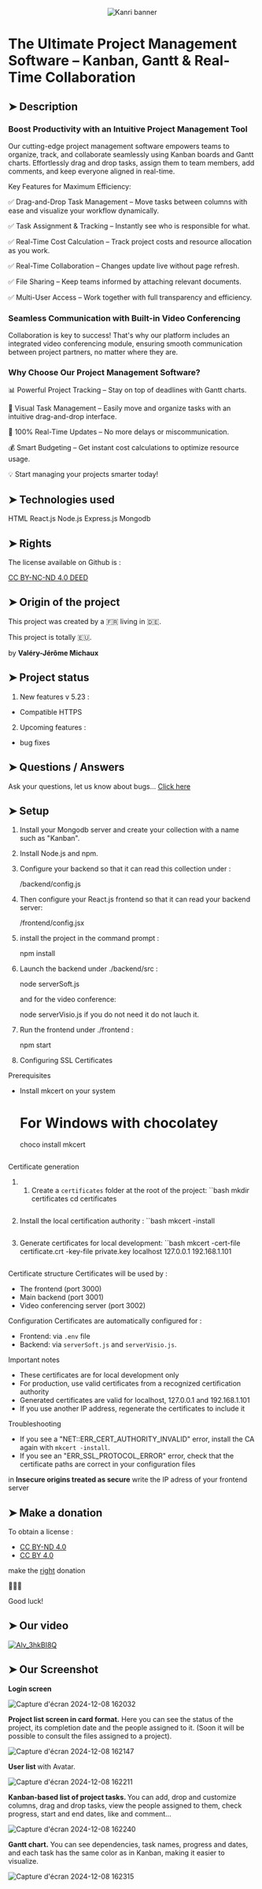 <p align="center">
<img src="https://github.com/user-attachments/assets/bc12afbd-acd1-4e97-b061-561dbe88599a" alt="Kanri banner" />
</p>

# The Ultimate Project Management Software – Kanban, Gantt & Real-Time Collaboration

## ➤ Description

<h3>Boost Productivity with an Intuitive Project Management Tool</h3>

Our cutting-edge project management software empowers teams to organize, track, and collaborate seamlessly using Kanban boards and Gantt charts. Effortlessly drag and drop tasks, assign them to team members, add comments, and keep everyone aligned in real-time.

Key Features for Maximum Efficiency:

✅ Drag-and-Drop Task Management – Move tasks between columns with ease and visualize your workflow dynamically.

✅ Task Assignment & Tracking – Instantly see who is responsible for what.

✅ Real-Time Cost Calculation – Track project costs and resource allocation as you work.

✅ Real-Time Collaboration – Changes update live without page refresh.

✅ File Sharing – Keep teams informed by attaching relevant documents.

✅ Multi-User Access – Work together with full transparency and efficiency.


<h3>Seamless Communication with Built-in Video Conferencing</h3>
Collaboration is key to success! That's why our platform includes an integrated video conferencing module, ensuring smooth communication between project partners, no matter where they are.

<h3>Why Choose Our Project Management Software?</h3>

📊 Powerful Project Tracking – Stay on top of deadlines with Gantt charts.

🎯 Visual Task Management – Easily move and organize tasks with an intuitive drag-and-drop interface.

🔄 100% Real-Time Updates – No more delays or miscommunication.

💰 Smart Budgeting – Get instant cost calculations to optimize resource usage.

💡 Start managing your projects smarter today!

## ➤ Technologies used

HTML
React.js
Node.js
Express.js
Mongodb

## ➤ Rights

The license available on Github is : 

[CC BY-NC-ND 4.0 DEED](https://creativecommons.org/licenses/by-nc-nd/4.0/legalcode.en)

## ➤ Origin of the project
This project was created by a 🇫🇷 living in 🇩🇪.   

This project is totally 🇪🇺. 

by <b>Valéry-Jérôme Michaux</b>

## ➤ Project status

1. New features v 5.23 :
- Compatible HTTPS

2. Upcoming features :
- bug fixes

## ➤ Questions / Answers

Ask your questions, let us know about bugs...
[Click here](https://github.com/Michaux-Technology/Geco-Kanban/discussions)

## ➤ Setup

1. Install your Mongodb server and create your collection with a name such as "Kanban". 

2. Install Node.js and npm.

3. Configure your backend so that it can read this collection under : 

   /backend/config.js

4. Then configure your React.js frontend so that it can read your backend server: 

   /frontend/config.jsx

5. install the project in the command prompt :

   npm install

6. Launch the backend under ./backend/src : 

   node serverSoft.js

   and for the video conference:
   
   node serverVisio.js
   if you do not need it do not lauch it.

8. Run the frontend under ./frontend : 

   npm start

9. Configuring SSL Certificates

Prerequisites
- Install mkcert on your system

  # For Windows with chocolatey
  choco install mkcert
  ```

Certificate generation

1. 1. Create a `certificates` folder at the root of the project:
   ``bash
   mkdir certificates
   cd certificates
   ```

2. Install the local certification authority :
   ``bash
   mkcert -install
   ```

3. Generate certificates for local development:
   ``bash
   mkcert -cert-file certificate.crt -key-file private.key localhost 127.0.0.1 192.168.1.101
   ```

Certificate structure
Certificates will be used by :
- The frontend (port 3000)
- Main backend (port 3001)
- Video conferencing server (port 3002)

Configuration
Certificates are automatically configured for :
- Frontend: via `.env` file
- Backend: via `serverSoft.js` and `serverVisio.js`.

Important notes
- These certificates are for local development only
- For production, use valid certificates from a recognized certification authority
- Generated certificates are valid for localhost, 127.0.0.1 and 192.168.1.101
- If you use another IP address, regenerate the certificates to include it

Troubleshooting
- If you see a "NET::ERR_CERT_AUTHORITY_INVALID" error, install the CA again with `mkcert -install`.
- If you see an "ERR_SSL_PROTOCOL_ERROR" error, check that the certificate paths are correct in your configuration files



in <b>Insecure origins treated as secure</b> write the IP adress of your frontend server

## ➤ Make a donation

To obtain a license :
- [CC BY-ND 4.0](https://creativecommons.org/licenses/by-nd/4.0/deed.en)
- [CC BY 4.0](https://creativecommons.org/licenses/by/4.0/legalcode.en)
  
make the [right](https://github.com/sponsors/Michaux-Technology) donation

🙏🙏🙏

Good luck!

## ➤ Our video

[![Alv_3hkBI8Q](https://img.youtube.com/vi/qzr9uuxXE4o/1.jpg)](https://www.youtube.com/watch?v=qzr9uuxXE4o)

## ➤ Our Screenshot

<b> Login screen </b>

![Capture d'écran 2024-12-08 162032](https://github.com/user-attachments/assets/9b5c34cf-84c0-4eb8-a79d-685b4693cd2e)

<b> Project list screen in card format.</b>
Here you can see the status of the project, its completion date and the people assigned to it. (Soon it will be possible to consult the files assigned to a project).

![Capture d'écran 2024-12-08 162147](https://github.com/user-attachments/assets/3da4f377-04af-4c89-96c9-f0c6694bd9e9)

<b> User list </b> with Avatar.

![Capture d'écran 2024-12-08 162211](https://github.com/user-attachments/assets/40335590-c3a3-4e34-a8e8-ea45d1c7f52f)

<b> Kanban-based list of project tasks. </b>
You can add, drop and customize columns, drag and drop tasks, view the people assigned to them, check progress, start and end dates, like and comment...

![Capture d'écran 2024-12-08 162240](https://github.com/user-attachments/assets/5bffbf18-a2ae-4922-a243-795551fe200e)

<b> Gantt chart.</b> You can see dependencies, task names, progress and dates, and each task has the same color as in Kanban, making it easier to visualize.

![Capture d'écran 2024-12-08 162315](https://github.com/user-attachments/assets/1a64a3c7-8293-46ac-be04-e819417e15a2)
